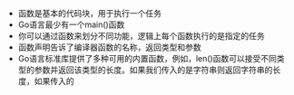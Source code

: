 - 函数是基本的代码块，用于执行一个任务
- Go语言最少有一个main()函数
- 你可以通过函数来划分不同功能，逻辑上每个函数执行的是指定的任务
- 函数声明告诉了编译器函数的名称，返回类型和参数
- Go语言标准库提供了多种可用的内置函数，例如，len()函数可以接受不同类型的参数并返回该类型的长度。如果我们传入的是字符串则返回字符串的长度，如果传入的